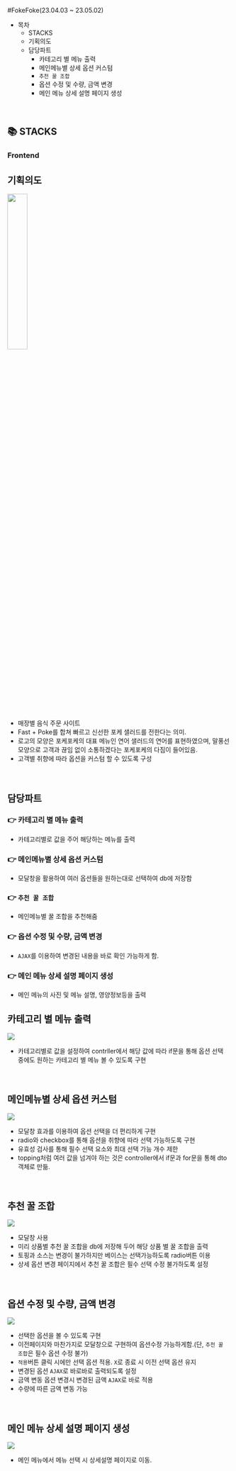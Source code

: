 #FokeFoke(23.04.03 ~ 23.05.02)
- 목차
    - STACKS
    - 기획의도
    - 담당파트
        - 카테고리 별 메뉴 출력
        - 메인메뉴별 상세 옵션 커스텀
        - `추천 꿀 조합`
        - 옵션 수정 및 수량, 금액 변경
        - 메인 메뉴 상세 설명 페이지 생성
<br><br><br>

## 📚 STACKS
<div>
  <h3>Frontend</h3>
</div>

## 기획의도
<img src='https://user-images.githubusercontent.com/127198819/252628401-f83926ef-b184-459e-82b9-a17a0bba9801.png' width="30%" height="30%">

- 매장별 음식 주문 사이트
- Fast + Poke를 합쳐 빠르고 신선한 포케 샐러드를 전한다는 의미.
- 로고의 모양은 포케포케의 대표 메뉴인 연어 샐러드의 연어를 표현하였으며, 말풍선 모양으로 고객과 끊임 없이 소통하겠다는 포케포케의 다짐이 들어있음.
- 고객별 취향에 따라 옵션을 커스텀 할 수 있도록 구성 
<br><br><br>

## 담당파트
### 👉 카테고리 별 메뉴 출력
- 카테고리별로 값을 주어 해당하는 메뉴를 출력
### 👉 메인메뉴별 상세 옵션 커스텀
- 모달창을 활용하여 여러 옵션들을 원하는대로 선택하여 db에 저장함
### 👉 `추천 꿀 조합`
- 메인메뉴별 꿀 조합을 추천해줌
### 👉 옵션 수정 및 수량, 금액 변경
- `AJAX`를 이용하여 변경된 내용을 바로 확인 가능하게 함.
### 👉 메인 메뉴 상세 설명 페이지 생성
- 메인 메뉴의 사진 및 메뉴 설명, 영양정보등을 출력

## 카테고리 별 메뉴 출력
<img src='https://user-images.githubusercontent.com/127198819/253457518-294aa7c6-bcc4-4ec1-86a1-f8ae16985d7b.gif'>

- 카테고리별로 값을 설정하여 contrller에서 해당 값에 따라 if문을 통해 옵션 선택 중에도 원하는 카테고리 별 메뉴 볼 수 있도록 구현
<br><br><br>

## 메인메뉴별 상세 옵션 커스텀
<img src='https://user-images.githubusercontent.com/127198819/253463833-18edfae3-be9c-41d9-9f39-881f399a26b0.gif'>

- 모달창 효과를 이용하여 옵션 선택을 더 편리하게 구현
- radio와 checkbox를 통해 옵션을 취향에 따라 선택 가능하도록 구현
- 유효성 검사를 통해 필수 선택 요소와 최대 선택 가능 개수 제한
- topping처럼 여러 값을 넘겨야 하는 것은 controller에서 if문과 for문을 통해 dto객체로 만듦.
  <br><br><br>

## 추천 꿀 조합
<img src='https://user-images.githubusercontent.com/127198819/253463212-966d6589-7482-43e0-aad2-b76b83167053.gif'>

- 모달창 사용
- 미리 상품별 추천 꿀 조합을 db에 저장해 두어 해당 상품 별 꿀 조합을 출력
- 토핑과 소스는 변경이 불가하지만 베이스는 선택가능하도록 radio버튼 이용
- 상세 옵션 변경 페이지에서 추천 꿀 조합은 필수 선택 수정 불가하도록 설정
<br><br><br>

## 옵션 수정 및 수량, 금액 변경
<img src='https://user-images.githubusercontent.com/127198819/253464525-f8a6d75b-1fd3-4cad-a5d3-dd68220219af.gif'>

- 선택한 옵션을 볼 수 있도록 구현
- 이전페이지와 마찬가지로 모달창으로 구현하여 옵션수정 가능하게함.(단, `추천 꿀 조합`은 필수 옵션 수정 불가)
- `적용`버튼 클릭 시에만 선택 옵션 적용. `X`로 종료 시 이전 선택 옵션 유지
- 변경된 옵션 `AJAX`로 바로바로 출력되도록 설정
- 금액 변동 옵션 변경시 변경된 금액 `AJAX`로 바로 적용
- 수량에 따른 금액 변동 가능
<br><br><br>

## 메인 메뉴 상세 설명 페이지 생성
<img src='https://user-images.githubusercontent.com/127198819/253465492-f16cdaaf-81c6-4777-a534-b6f4edf18c7c.gif'>

- 메인 메뉴에서 메뉴 선택 시 상세설명 페이지로 이동. 
  

